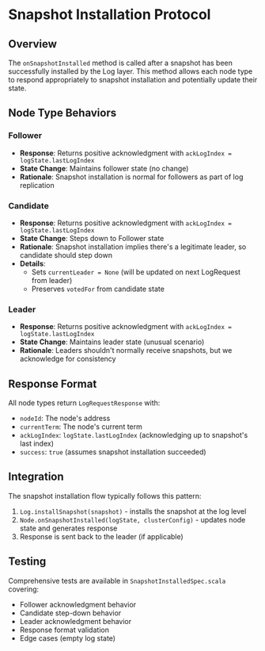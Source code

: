 # Snapshot Installation Protocol

## Overview

The `onSnapshotInstalled` method is called after a snapshot has been successfully installed by the Log layer. This method allows each node type to respond appropriately to snapshot installation and potentially update their state.

## Node Type Behaviors

### Follower
- **Response**: Returns positive acknowledgment with `ackLogIndex = logState.lastLogIndex`
- **State Change**: Maintains follower state (no change)
- **Rationale**: Snapshot installation is normal for followers as part of log replication

### Candidate
- **Response**: Returns positive acknowledgment with `ackLogIndex = logState.lastLogIndex`
- **State Change**: Steps down to Follower state
- **Rationale**: Snapshot installation implies there's a legitimate leader, so candidate should step down
- **Details**: 
  - Sets `currentLeader = None` (will be updated on next LogRequest from leader)
  - Preserves `votedFor` from candidate state

### Leader
- **Response**: Returns positive acknowledgment with `ackLogIndex = logState.lastLogIndex`
- **State Change**: Maintains leader state (unusual scenario)
- **Rationale**: Leaders shouldn't normally receive snapshots, but we acknowledge for consistency

## Response Format

All node types return `LogRequestResponse` with:
- `nodeId`: The node's address
- `currentTerm`: The node's current term
- `ackLogIndex`: `logState.lastLogIndex` (acknowledging up to snapshot's last index)
- `success`: `true` (assumes snapshot installation succeeded)

## Integration

The snapshot installation flow typically follows this pattern:
1. `Log.installSnapshot(snapshot)` - installs the snapshot at the log level
2. `Node.onSnapshotInstalled(logState, clusterConfig)` - updates node state and generates response
3. Response is sent back to the leader (if applicable)

## Testing

Comprehensive tests are available in `SnapshotInstalledSpec.scala` covering:
- Follower acknowledgment behavior
- Candidate step-down behavior  
- Leader acknowledgment behavior
- Response format validation
- Edge cases (empty log state)